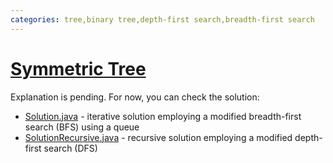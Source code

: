 ```yaml
---
categories: tree,binary tree,depth-first search,breadth-first search
---
```


# [Symmetric Tree](https://leetcode.com/problems/symmetric-tree/)

Explanation is pending. For now, you can check the solution:

- [Solution.java](./Solution.java) - iterative solution employing a modified breadth-first search (BFS) using a queue
- [SolutionRecursive.java](./SolutionRecursive.java) - recursive solution employing a modified depth-first search (DFS)